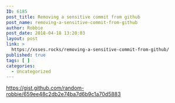 ```yaml
---
ID: 6185
post_title: Removing a sensitive commit from github
post_name: removing-a-sensitive-commit-from-github
author: Robbie
post_date: 2018-04-18 13:20:03
layout: post
link: >
  https://xsses.rocks/removing-a-sensitive-commit-from-github/
published: true
tags: [ ]
categories:
  - Uncategorized
---
```

https://gist.github.com/random-robbie/659ee48c2db2e74ba7d6b9c1a70d5883